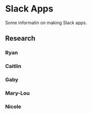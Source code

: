 # Slack Apps

Some informatin on making Slack apps.

## Research

### Ryan

### Caitlin

### Gaby

### Mary-Lou

### Nicole
